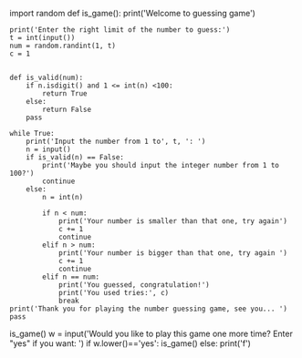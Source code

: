 import random
def is_game():
    print('Welcome to guessing game')

    print('Enter the right limit of the number to guess:')
    t = int(input())
    num = random.randint(1, t)
    c = 1


    def is_valid(num):
        if n.isdigit() and 1 <= int(n) <100:
            return True
        else:
            return False
        pass

    while True:
        print('Input the number from 1 to', t, ': ')
        n = input()
        if is_valid(n) == False:
            print('Maybe you should input the integer number from 1 to 100?')
            continue
        else:
            n = int(n)

            if n < num:
                print('Your number is smaller than that one, try again')
                c += 1
                continue
            elif n > num:
                print('Your number is bigger than that one, try again ')
                c += 1
                continue
            elif n == num:
                print('You guessed, congratulation!')
                print('You used tries:', c)
                break
    print('Thank you for playing the number guessing game, see you... ')
    pass
is_game()
w = input('Would you like to play this game one more time? Enter "yes" if you want: ')
if w.lower()=='yes':
    is_game()
else:
    print('f')
